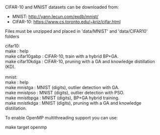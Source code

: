 CIFAR-10 and MNIST datasets can be downloaded from:
- MNIST: http://yann.lecun.com/exdb/mnist/
- CIFAR-10: https://www.cs.toronto.edu/~kriz/cifar.html

Files must be unzipped and placed in 'data/MNIST' and 'data/CIFAR10' folders

cifar10:<br />
   make             : help<br />
   make cifar10gabp : CIFAR-10, train with a hybrid BP+GA.<br />
   make cifar10kdga : CIFAR-10, pruning with a GA and knowledge distillation (KD).<br />
   <br />
mnist:<br />
   make             : help<br />
   make mnistga     : MNIST (digits), outlier detection with GA.<br />
   make mnistpso    : MNIST (digits), outlier detection with PSO.<br />
   make mnistbpga   : MNIST (digits), BP+GA hybrid training.<br />
   make mnistkdga   : MNIST (digits), pruning with a GA and knowledge distillation.<br />

To enable OpenMP multithreading support you can use:

   make target openmp
